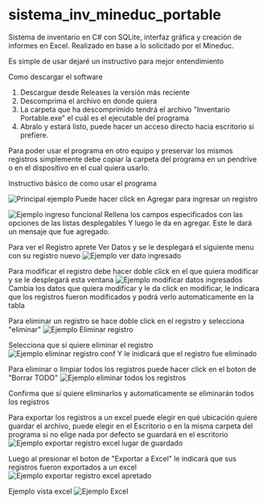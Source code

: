 # sistema_inv_mineduc_portable
Sistema de inventario en C# con SQLite, interfaz gráfica y creación de informes en Excel. Realizado en base a lo solicitado por el Mineduc.

Es simple de usar dejaré un instructivo para mejor entendimiento

Como descargar el software
1. Descargue desde Releases la versión más reciente
2. Descomprima el archivo en donde quiera
3. La carpeta que ha descomprimido tendrá el archivo "Inventario Portable.exe" el cuál es el ejecutable del programa
4. Abralo y estará listo, puede hacer un acceso directo hacia escritorio si prefiere.

Para poder usar el programa en otro equipo y preservar los mismos registros simplemente debe copiar la carpeta del programa en un pendrive
o en el dispositivo en el cual quiera usarlo.

Instructivo básico de como usar el programa

![Principal ejemplo](https://user-images.githubusercontent.com/74321905/218110973-c8b5a8ad-ef5c-43ac-b809-847e295a886f.PNG)
Puede hacer click en Agregar para ingresar un registro

![Ejemplo ingreso funcional](https://user-images.githubusercontent.com/74321905/218111179-d6eae035-84b7-4f94-a996-f2cfacf0ad3e.PNG)
Rellena los campos especificados con las opciones de las listas desplegables
Y luego le da en agregar. Este le dará un mensaje que fue agregado.

Para ver el Registro aprete Ver Datos y se le desplegará el siguiente menu con su registro nuevo
![Ejemplo ver dato ingresado](https://user-images.githubusercontent.com/74321905/218111398-f4ee2031-0f96-4b68-89ff-05eabb7fcae8.PNG)

Para modificar el registro debe hacer doble click en el que quiera modificar y se le desplegará esta ventana
![Ejemplo modificar datos ingresados](https://user-images.githubusercontent.com/74321905/218111827-f6bfeb3b-3d34-47f3-ac7f-e7ba7dd40ffe.PNG)
Cambia los datos que quiera modificar y le da click en modificar, le indicara que los registros fueron modificados y podrá verlo automaticamente en la tabla

Para eliminar un registro se hace doble click en el registro y selecciona "eliminar"
![Ejemplo Eliminar registro](https://user-images.githubusercontent.com/74321905/218112134-4e570a61-85bd-4d13-bf44-499834e34d20.PNG)

Selecciona que sí quiere eliminar el registro
![Ejemplo eliminar registro conf](https://user-images.githubusercontent.com/74321905/218112212-b04d1ce8-6f44-4952-9f4f-4273a77828b3.PNG)
Y le inidicará que el registro fue eliminado

Para eliminar o limpiar todos los registros puede hacer click en el boton de "Borrar TODO"
![Ejemplo eliminar todos los registros](https://user-images.githubusercontent.com/74321905/218112597-4c458896-bedc-4f68-8b49-6c95dc058492.PNG)

Confirma que sí quiere eliminarlos y automaticamente se eliminarán todos los registros

Para exportar los registros a un excel puede elegir en qué ubicación quiere guardar el archivo, puede elegir en el Escritorio o en la misma carpeta del programa
si no elige nada por defecto se guardará en el escritorio
![Ejemplo exportar registro excel lugar de guardado](https://user-images.githubusercontent.com/74321905/218113117-f23e24ec-ff27-4660-8b4d-5c8f00209814.PNG)

Luego al presionar el boton de "Exportar a Excel" le indicará que sus registros fueron exportados a un excel
![Ejemplo exportar registro excel apretado](https://user-images.githubusercontent.com/74321905/218113240-64df43e8-f141-486b-949a-94d0ce4d0e24.PNG)

Ejemplo vista excel
![Ejemplo Excel](https://user-images.githubusercontent.com/74321905/218114413-8f6fef6c-a994-43d8-9c27-68d27791058b.PNG)
